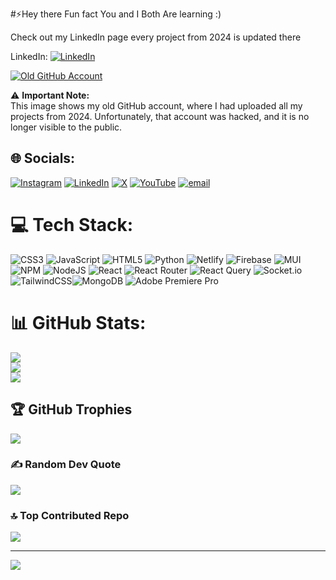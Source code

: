 
#⚡Hey there Fun fact You and I Both Are learning :)

Check out my LinkedIn page every project from 2024 is updated there 

LinkedIn: [![LinkedIn](https://img.shields.io/badge/LinkedIn-%230077B5.svg?logo=linkedin&logoColor=white)](https://linkedin.com/in/shreya-gupta8697)

[![Old GitHub Account](https://i.postimg.cc/cJy8Qhw8/github.png)](https://postimg.cc/ZWHRmrfT)



⚠ **Important Note:**  
This image shows my old GitHub account, where I had uploaded all my projects from 2024. Unfortunately, that account was hacked, and it is no longer visible to the public.



## 🌐 Socials:
[![Instagram](https://img.shields.io/badge/Instagram-%23E4405F.svg?logo=Instagram&logoColor=white)](https://instagram.com/shreyagupta_94s) [![LinkedIn](https://img.shields.io/badge/LinkedIn-%230077B5.svg?logo=linkedin&logoColor=white)](https://linkedin.com/in/shreya-gupta8697) [![X](https://img.shields.io/badge/X-black.svg?logo=X&logoColor=white)](https://x.com/Shreyag09068957) [![YouTube](https://img.shields.io/badge/YouTube-%23FF0000.svg?logo=YouTube&logoColor=white)](https://youtube.com/@@biglearnbigearn6027) [![email](https://img.shields.io/badge/Email-D14836?logo=gmail&logoColor=white)](mailto:shreyagupta8697@gmail.com) 

# 💻 Tech Stack:
 ![CSS3](https://img.shields.io/badge/css3-%231572B6.svg?style=for-the-badge&logo=css3&logoColor=white) ![JavaScript](https://img.shields.io/badge/javascript-%23323330.svg?style=for-the-badge&logo=javascript&logoColor=%23F7DF1E) ![HTML5](https://img.shields.io/badge/html5-%23E34F26.svg?style=for-the-badge&logo=html5&logoColor=white) ![Python](https://img.shields.io/badge/python-3670A0?style=for-the-badge&logo=python&logoColor=ffdd54) ![Netlify](https://img.shields.io/badge/netlify-%23000000.svg?style=for-the-badge&logo=netlify&logoColor=#00C7B7) ![Firebase](https://img.shields.io/badge/firebase-%23039BE5.svg?style=for-the-badge&logo=firebase) ![MUI](https://img.shields.io/badge/MUI-%230081CB.svg?style=for-the-badge&logo=mui&logoColor=white) ![NPM](https://img.shields.io/badge/NPM-%23CB3837.svg?style=for-the-badge&logo=npm&logoColor=white) ![NodeJS](https://img.shields.io/badge/node.js-6DA55F?style=for-the-badge&logo=node.js&logoColor=white) ![React](https://img.shields.io/badge/react-%2320232a.svg?style=for-the-badge&logo=react&logoColor=%2361DAFB) ![React Router](https://img.shields.io/badge/React_Router-CA4245?style=for-the-badge&logo=react-router&logoColor=white) ![React Query](https://img.shields.io/badge/-React%20Query-FF4154?style=for-the-badge&logo=react%20query&logoColor=white) ![Socket.io](https://img.shields.io/badge/Socket.io-black?style=for-the-badge&logo=socket.io&badgeColor=010101) ![TailwindCSS](https://img.shields.io/badge/tailwindcss-%2338B2AC.svg?style=for-the-badge&logo=tailwind-css&logoColor=white)![MongoDB](https://img.shields.io/badge/MongoDB-%234ea94b.svg?style=for-the-badge&logo=mongodb&logoColor=white) ![Adobe Premiere Pro](https://img.shields.io/badge/Adobe%20Premiere%20Pro-9999FF.svg?style=for-the-badge&logo=Adobe%20Premiere%20Pro&logoColor=white) 

# 📊 GitHub Stats:
![](https://github-readme-stats.vercel.app/api?username=Shreya8697&theme=dark&hide_border=false&include_all_commits=true&count_private=true)<br/>
![](https://github-readme-streak-stats.herokuapp.com/?user=Shreya8697&theme=dark&hide_border=false)<br/>
![](https://github-readme-stats.vercel.app/api/top-langs/?username=Shreya8697&theme=dark&hide_border=false&include_all_commits=true&count_private=true&layout=compact)

## 🏆 GitHub Trophies
![](https://github-profile-trophy.vercel.app/?username=Shreya8697&theme=radical&no-frame=false&no-bg=true&margin-w=4)

### ✍️ Random Dev Quote
![](https://quotes-github-readme.vercel.app/api?type=horizontal&theme=radical)

### 🔝 Top Contributed Repo
![](https://github-contributor-stats.vercel.app/api?username=Shreya8697&limit=5&theme=dark&combine_all_yearly_contributions=true)

---
[![](https://visitcount.itsvg.in/api?id=Shreya8697&icon=0&color=0)](https://visitcount.itsvg.in)

<!-- Proudly created with GPRM ( https://gprm.itsvg.in ) -->

